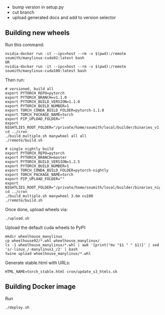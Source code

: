 - bump version in setup.py
- cut branch
- upload generated docs and add to version selector


## Building new wheels

Run this command:

```
nvidia-docker run -it --ipc=host --rm -v $(pwd):/remote soumith/manylinux-cuda92:latest bash
OR
nvidia-docker run -it --ipc=host --rm -v $(pwd):/remote soumith/manylinux-cuda100:latest bash
```

Then run:

```
# versioned, build all
export PYTORCH_REPO=pytorch
export PYTORCH_BRANCH=v1.1.0
export PYTORCH_BUILD_VERSION=1.1.0
export PYTORCH_BUILD_NUMBER=1
export TORCH_CONDA_BUILD_FOLDER=pytorch-1.1.0
export TORCH_PACKAGE_NAME=torch
export PIP_UPLOAD_FOLDER=""
export NIGHTLIES_ROOT_FOLDER="/private/home/soumith/local/builder/binaries_v1.1.0"
cd ../cron
./build_multiple.sh manywheel all all
./remote/build.sh

# single nightly build
export PYTORCH_REPO=pytorch
export PYTORCH_BRANCH=master
export PYTORCH_BUILD_VERSION=1.2.5
export PYTORCH_BUILD_NUMBER=1
export TORCH_CONDA_BUILD_FOLDER=pytorch-nightly
export TORCH_PACKAGE_NAME=torch
export PIP_UPLOAD_FOLDER=""
export NIGHTLIES_ROOT_FOLDER="/private/home/soumith/local/builder/binaries_nightly"
cd ../cron
./build_multiple.sh manywheel 3.6m cu100
./remote/build.sh

```

Once done, upload wheels via:

```
./upload.sh
```

Upload the default cuda wheels to PyPI:

```
mkdir wheelhouse_manylinux
cp wheelhouse92/*.whl wheelhouse_manylinux/
ls -1 wheelhouse_manylinux/*.whl | awk '{print("mv "$1 " " $1)}' | sed 's/-linux_/-manylinux1_/2' | bash
twine upload wheelhouse_manylinux/*.whl
```

Generate stable.html with URLs:

```
HTML_NAME=torch_stable.html cron/update_s3_htmls.sh
```

## Building Docker image

Run

```
./deploy.sh
```
